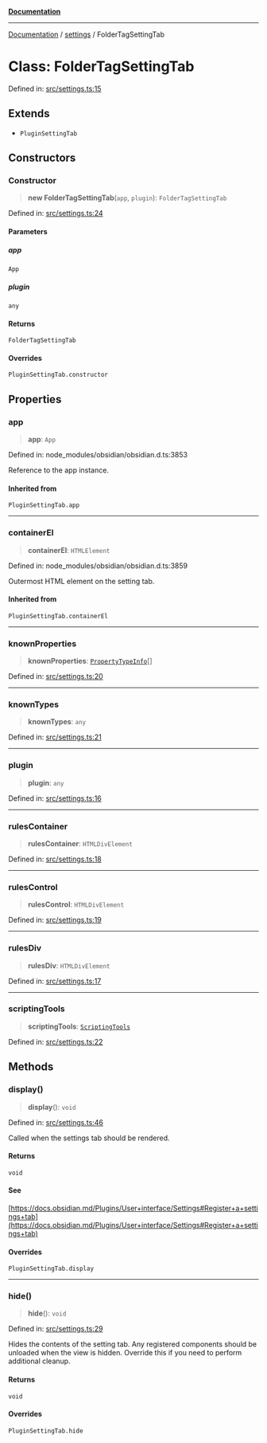 [**Documentation**](https://raw.githubusercontent.com/Christian-Me/obsidian-front-matter-automate/main/doc/README.md)

***

[Documentation](https://raw.githubusercontent.com/Christian-Me/obsidian-front-matter-automate/main/doc/README.md) / [settings](https://raw.githubusercontent.com/Christian-Me/obsidian-front-matter-automate/main/doc/settings/README.md) / FolderTagSettingTab

# Class: FolderTagSettingTab

Defined in: [src/settings.ts:15](https://github.com/Christian-Me/folder-to-tags-plugin/blob/ea97d76ce7b235ca1e3494401efc98e537acc1fb/src/settings.ts#L15)

## Extends

- `PluginSettingTab`

## Constructors

### Constructor

> **new FolderTagSettingTab**(`app`, `plugin`): `FolderTagSettingTab`

Defined in: [src/settings.ts:24](https://github.com/Christian-Me/folder-to-tags-plugin/blob/ea97d76ce7b235ca1e3494401efc98e537acc1fb/src/settings.ts#L24)

#### Parameters

##### app

`App`

##### plugin

`any`

#### Returns

`FolderTagSettingTab`

#### Overrides

`PluginSettingTab.constructor`

## Properties

### app

> **app**: `App`

Defined in: node\_modules/obsidian/obsidian.d.ts:3853

Reference to the app instance.

#### Inherited from

`PluginSettingTab.app`

***

### containerEl

> **containerEl**: `HTMLElement`

Defined in: node\_modules/obsidian/obsidian.d.ts:3859

Outermost HTML element on the setting tab.

#### Inherited from

`PluginSettingTab.containerEl`

***

### knownProperties

> **knownProperties**: [`PropertyTypeInfo`](https://raw.githubusercontent.com/Christian-Me/obsidian-front-matter-automate/main/doc/types/type-aliases/PropertyTypeInfo.md)[]

Defined in: [src/settings.ts:20](https://github.com/Christian-Me/folder-to-tags-plugin/blob/ea97d76ce7b235ca1e3494401efc98e537acc1fb/src/settings.ts#L20)

***

### knownTypes

> **knownTypes**: `any`

Defined in: [src/settings.ts:21](https://github.com/Christian-Me/folder-to-tags-plugin/blob/ea97d76ce7b235ca1e3494401efc98e537acc1fb/src/settings.ts#L21)

***

### plugin

> **plugin**: `any`

Defined in: [src/settings.ts:16](https://github.com/Christian-Me/folder-to-tags-plugin/blob/ea97d76ce7b235ca1e3494401efc98e537acc1fb/src/settings.ts#L16)

***

### rulesContainer

> **rulesContainer**: `HTMLDivElement`

Defined in: [src/settings.ts:18](https://github.com/Christian-Me/folder-to-tags-plugin/blob/ea97d76ce7b235ca1e3494401efc98e537acc1fb/src/settings.ts#L18)

***

### rulesControl

> **rulesControl**: `HTMLDivElement`

Defined in: [src/settings.ts:19](https://github.com/Christian-Me/folder-to-tags-plugin/blob/ea97d76ce7b235ca1e3494401efc98e537acc1fb/src/settings.ts#L19)

***

### rulesDiv

> **rulesDiv**: `HTMLDivElement`

Defined in: [src/settings.ts:17](https://github.com/Christian-Me/folder-to-tags-plugin/blob/ea97d76ce7b235ca1e3494401efc98e537acc1fb/src/settings.ts#L17)

***

### scriptingTools

> **scriptingTools**: [`ScriptingTools`](https://raw.githubusercontent.com/Christian-Me/obsidian-front-matter-automate/main/doc/tools/classes/ScriptingTools.md)

Defined in: [src/settings.ts:22](https://github.com/Christian-Me/folder-to-tags-plugin/blob/ea97d76ce7b235ca1e3494401efc98e537acc1fb/src/settings.ts#L22)

## Methods

### display()

> **display**(): `void`

Defined in: [src/settings.ts:46](https://github.com/Christian-Me/folder-to-tags-plugin/blob/ea97d76ce7b235ca1e3494401efc98e537acc1fb/src/settings.ts#L46)

Called when the settings tab should be rendered.

#### Returns

`void`

#### See

[https://docs.obsidian.md/Plugins/User+interface/Settings#Register+a+settings+tab](https://docs.obsidian.md/Plugins/User+interface/Settings#Register+a+settings+tab)

#### Overrides

`PluginSettingTab.display`

***

### hide()

> **hide**(): `void`

Defined in: [src/settings.ts:29](https://github.com/Christian-Me/folder-to-tags-plugin/blob/ea97d76ce7b235ca1e3494401efc98e537acc1fb/src/settings.ts#L29)

Hides the contents of the setting tab.
Any registered components should be unloaded when the view is hidden.
Override this if you need to perform additional cleanup.

#### Returns

`void`

#### Overrides

`PluginSettingTab.hide`
